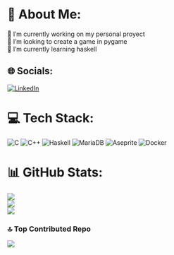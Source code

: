 # 💫 About Me:
🔭 I’m currently working on my personal proyect<br>👯 I’m looking to create a game in pygame<br>🌱 I’m currently learning haskell<br>


## 🌐 Socials:
[![LinkedIn](https://img.shields.io/badge/LinkedIn-%230077B5.svg?logo=linkedin&logoColor=white)](https://www.linkedin.com/in/luichi-titae-watanabe-625400218?utm_source=share&utm_campaign=share_via&utm_content=profile&utm_medium=android_app) 

# 💻 Tech Stack:
![C](https://img.shields.io/badge/c-%2300599C.svg?style=for-the-badge&logo=c&logoColor=white) ![C++](https://img.shields.io/badge/c++-%2300599C.svg?style=for-the-badge&logo=c%2B%2B&logoColor=white) ![Haskell](https://img.shields.io/badge/Haskell-5e5086?style=for-the-badge&logo=haskell&logoColor=white) ![MariaDB](https://img.shields.io/badge/MariaDB-003545?style=for-the-badge&logo=mariadb&logoColor=white) ![Aseprite](https://img.shields.io/badge/Aseprite-FFFFFF?style=for-the-badge&logo=Aseprite&logoColor=#7D929E) ![Docker](https://img.shields.io/badge/docker-%230db7ed.svg?style=for-the-badge&logo=docker&logoColor=white)
# 📊 GitHub Stats:
![](https://github-readme-stats.vercel.app/api?username=LuichiTW&theme=dark&hide_border=false&include_all_commits=true&count_private=true)<br/>
![](https://github-readme-streak-stats.herokuapp.com/?user=LuichiTW&theme=dark&hide_border=false)<br/>
![](https://github-readme-stats.vercel.app/api/top-langs/?username=LuichiTW&theme=dark&hide_border=false&include_all_commits=true&count_private=true&layout=compact)

### 🔝 Top Contributed Repo
![](https://github-contributor-stats.vercel.app/api?username=LuichiTW&limit=5&theme=dark&combine_all_yearly_contributions=true)

<!-- Proudly created with GPRM ( https://gprm.itsvg.in ) -->
